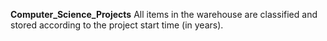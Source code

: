 **Computer_Science_Projects**
All items in the warehouse are classified and stored according to the project start time (in years).
